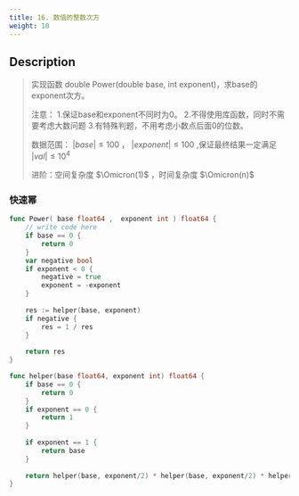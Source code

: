 ```yaml
---
title: 16. 数值的整数次方
weight: 10
---
```


## Description

> 实现函数 double Power(double base, int exponent)，求base的exponent次方。
> 
> 注意：
> 1.保证base和exponent不同时为0。
> 2.不得使用库函数，同时不需要考虑大数问题
> 3.有特殊判题，不用考虑小数点后面0的位数。
> 
> 数据范围： $|base| \le 100$  ， $|exponent| \le 100$ ,保证最终结果一定满足 $|val| \le 10^4$
>   
> 进阶：空间复杂度 $\Omicron(1)$  ，时间复杂度 $\Omicron(n)$


### 快速幂
```go
func Power( base float64 ,  exponent int ) float64 {
    // write code here
    if base == 0 {
        return 0
    }
    var negative bool
    if exponent < 0 {
        negative = true 
        exponent = -exponent
    }
    
    res := helper(base, exponent)
    if negative {
        res = 1 / res
    }
    
    return res
}

func helper(base float64, exponent int) float64 {
    if base == 0 {
        return 0
    }
    if exponent == 0 {
        return 1
    }
    
    if exponent == 1 {
        return base
    }
    
    return helper(base, exponent/2) * helper(base, exponent/2) * helper(base, exponent%2)
}
```
